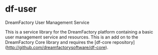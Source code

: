 # df-user
DreamFactory User Management Service

This is a service library for the DreamFactory platform containing a basic user management service and resources.
This is an add on to the DreamFactory Core library and requires the [df-core repository] (http://github.com/dreamfactorysoftware/df-core).